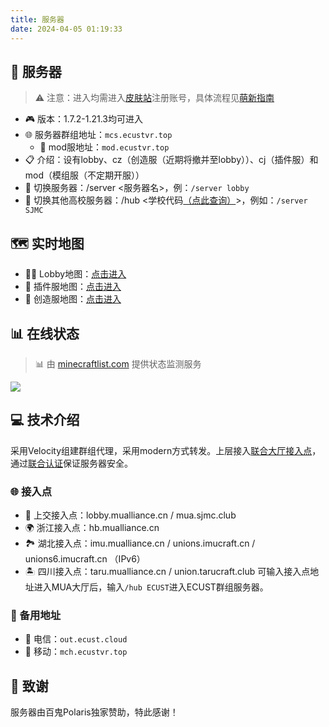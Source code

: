 ```yaml
---
title: 服务器
date: 2024-04-05 01:19:33
---
```

## 🏰 服务器
> ⚠️ 注意：进入均需进入[皮肤站](https://mcskin.ecustvr.top/)注册账号，具体流程见[萌新指南](/tutorial/)
- 🎮 版本：1.7.2-1.21.3均可进入
- 🌐 服务器群组地址：`mcs.ecustvr.top`
    - 🧩 mod服地址：`mod.ecustvr.top`
- 📋 介绍：设有lobby、cz（创造服（近期将撤并至lobby））、cj（插件服）和mod（模组服（不定期开服））
- 🔄 切换服务器：/server <服务器名>，例：`/server lobby`
- 🏫 切换其他高校服务器：/hub <学校代码[（点此查询）](https://docs.mualliance.cn/zh/dev/union/lobby)>，例如：`/server SJMC`

## 🗺️ 实时地图
- 🏃‍♂️ Lobby地图：[点击进入](http://mcmap.ecustvr.top:25500/)
- 🔨 插件服地图：[点击进入](http://mcmap.ecustvr.top:25501/)
- 🎨 创造服地图：[点击进入](http://mcmap.ecustvr.top:25502/)

## 📊 在线状态
> 📊 由 [minecraftlist.com](https://minecraftlist.com/) 提供状态监测服务

[![](https://minecraftlist.com/servers/mcs.ecustvr.top/banner.svg)](https://minecraftlist.com/servers/mcs.ecustvr.top)

## 💻 技术介绍
采用Velocity组建群组代理，采用modern方式转发。上层接入[联合大厅接入点](https://docs.mualliance.cn/zh/dev/union/lobby)，通过[联合认证](https://docs.mualliance.cn/zh/dev/union/auth)保证服务器安全。

### 🌐 接入点
- 🏫 上交接入点：lobby.mualliance.cn / mua.sjmc.club
- 🌍 浙江接入点：hb.mualliance.cn
- 🏞️ 湖北接入点：imu.mualliance.cn / unions.imucraft.cn / unions6.imucraft.cn （IPv6）
- 🏝️ 四川接入点：taru.mualliance.cn / union.tarucraft.club
可输入接入点地址进入MUA大厅后，输入`/hub ECUST`进入ECUST群组服务器。

### 📡 备用地址
- 📶 电信：`out.ecust.cloud`
- 📱 移动：`mch.ecustvr.top`

## 🙏 致谢
服务器由百鬼Polaris独家赞助，特此感谢！
